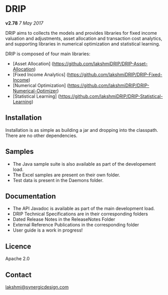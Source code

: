 # DRIP

**v2.78**  *7 May 2017*

DRIP aims to collects the models and provides libraries for fixed income valuation and adjustments, asset allocation and transaction cost analytics, and supporting libraries in numerical optimization and statistical learning.

DRIP is composed of four main libraries:

 * [Asset Allocation] (https://github.com/lakshmiDRIP/DRIP-Asset-Allocation)
 * [Fixed Income Analytics] (https://github.com/lakshmiDRIP/DRIP-Fixed-Income)
 * [Numerical Optimization] (https://github.com/lakshmiDRIP/DRIP-Numerical-Optimizer)
 * [Statistical Learning] (https://github.com/lakshmiDRIP/DRIP-Statistical-Learning)


## Installation

 Installation is as simple as building a jar and dropping into the classpath. There are no other dependencies.


## Samples

 * The Java sample suite is also available as part of the developement load.
 * The Excel samples are present on their own folder.
 * Test data is present in the Daemons folder.


## Documentation

 * The API Javadoc is available as part of the main development load.
 * DRIP Technical Specifications are in their corresponding folders
 * Dated Release Notes in the ReleaseNotes Folder
 * External Reference Publications in the corresponding folder
 * User guide is a work in progress!


## Licence

Apache 2.0


## Contact

lakshmi@synergicdesign.com
